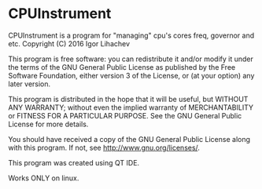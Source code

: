 # CPUInstrument

  CPUInstrument is a program for "managing" cpu's cores freq, 
  governor and etc.
  Copyright (C) 2016 Igor Lihachev

  This program is free software: you can redistribute it and/or modify
  it under the terms of the GNU General Public License as published by
  the Free Software Foundation, either version 3 of the License, or
  (at your option) any later version.

  This program is distributed in the hope that it will be useful,
  but WITHOUT ANY WARRANTY; without even the implied warranty of
  MERCHANTABILITY or FITNESS FOR A PARTICULAR PURPOSE.  See the
  GNU General Public License for more details.

  You should have received a copy of the GNU General Public License
  along with this program.  If not, see <http://www.gnu.org/licenses/>.

This program was created using QT IDE.

Works ONLY on linux.
